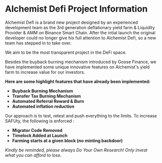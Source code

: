 # Alchemist Defi Project Information

Alchemist Defi is a brand new project designed by an experienced development team as the 3rd generation deflationary yield farm & Liquidity Provider & AMM on Binance Smart Chain. After the intial launch the original developer could no longer give his full attention to Alchemist Defi, so a new team has stepped in to take over. 

We aim to be the most transparent project in the DeFi space. 

Besides the buyback burning mechanism introduced by Goose Finance, we have implemented some unique innovative features on Alchemist's yield farm to increase value for our investors.

**Here are some highlight features that have already been implemented:**

* **Buyback Burning Mechanism**
* **Transfer Tax Burning Mechanism**
* **Automated Referral Reward & Burn**
* **Automated inflation reduction**

Our approach is to test, retest and push everything to the limits. To increase SAFUty, the following is enforced :

* **Migrator Code Removed**
* **Timelock Added at Launch**
* **Farming starts at a given block \(no minting backdoor\)**

_Kindly be reminded, please always Do Your Own Research! Only invest what you can afford to lose._

